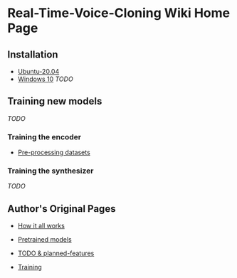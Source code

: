 # Real-Time-Voice-Cloning Wiki Home Page

## Installation
* [Ubuntu-20.04](https://github.com/CorentinJ/Real-Time-Voice-Cloning/wiki/Installation---Ubuntu-20.04)
* [Windows 10]() _TODO_

## Training new models
_TODO_

### Training the encoder
* [Pre-processing datasets]()

### Training the synthesizer
_TODO_

## Author's Original Pages
* [How it all works](https://github.com/CorentinJ/Real-Time-Voice-Cloning/wiki/How-it-all-works)

* [Pretrained models](https://github.com/CorentinJ/Real-Time-Voice-Cloning/wiki/Pretrained-models)

* [TODO & planned-features](https://github.com/CorentinJ/Real-Time-Voice-Cloning/wiki/TODO-&-planned-features)

* [Training](https://github.com/CorentinJ/Real-Time-Voice-Cloning/wiki/Training)